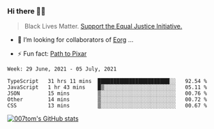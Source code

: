 ### Hi there 👋🏿

<!--
**007tom/007tom** is a ✨ _special_ ✨ repository because its `README.md` (this file) appears on your GitHub profile.

Here are some ideas to get you started:
-->

> Black Lives Matter. [Support the Equal Justice Initiative.](https://support.eji.org/give/153413/#!/donation/checkout)

<!--
- 🔭 I’m currently working on ...
- 🌱 I’m currently learning ...
-->
- 👯 I’m looking for collaborators of [Eorg](https://github.com/zhyd1997/Eorg) ...

<!--
- 🤔 I’m looking for help with ...
- 💬 Ask me about ...
- 📫 How to reach me: ...
- 😄 Pronouns: ...
-->

- ⚡ Fun fact: [Path to Pixar](https://bunnyhobby.github.io/)
<!--
-->

<!--START_SECTION:waka-->
```text
Week: 29 June, 2021 - 05 July, 2021

TypeScript   31 hrs 11 mins  ███████████████████████░░   92.54 % 
JavaScript   1 hr 43 mins    █▒░░░░░░░░░░░░░░░░░░░░░░░   05.11 % 
JSON         15 mins         ▒░░░░░░░░░░░░░░░░░░░░░░░░   00.76 % 
Other        14 mins         ▒░░░░░░░░░░░░░░░░░░░░░░░░   00.72 % 
CSS          13 mins         ▒░░░░░░░░░░░░░░░░░░░░░░░░   00.67 % 
```
<!--END_SECTION:waka-->


[![007tom's GitHub stats](https://github-readme-stats.vercel.app/api?username=007tom&count_private=true&show_icons=true&theme=react)
](https://github.com/anuraghazra/github-readme-stats)

